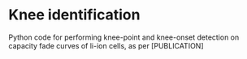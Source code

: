 # Knee identification

Python code for performing knee-point and knee-onset detection on capacity fade curves of li-ion cells, as per [PUBLICATION]
